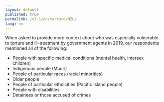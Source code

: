 ```yaml
---
layout: default
published: true
permalink: /v3_1/en/torture/NZL/
lang: en
---
```

When asked to provide more context about who was especially vulnerable to torture and ill-treatment by government agents in 2019, our respondents mentioned all of the following:

- People with specific medical conditions (mental health, intersex children) 
- Indigenous people (Maori) 
- People of particular races (racial minorities) 
- Older people 
- People of particular ethnicities (Pacific Island people) 
- People with disabilities 
- Detainees or those accused of crimes
